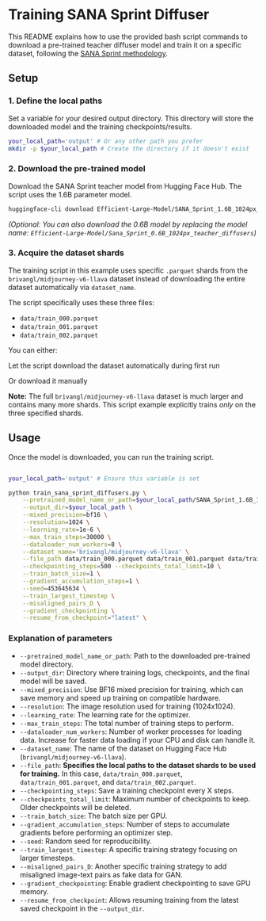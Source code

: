 # Training SANA Sprint Diffuser

This README explains how to use the provided bash script commands to download a pre-trained teacher diffuser model and train it on a specific dataset, following the [SANA Sprint methodology](https://arxiv.org/abs/2503.09641).


## Setup

### 1. Define the local paths

Set a variable for your desired output directory. This directory will store the downloaded model and the training checkpoints/results.

```bash
your_local_path='output' # Or any other path you prefer
mkdir -p $your_local_path # Create the directory if it doesn't exist
```

### 2. Download the pre-trained model

Download the SANA Sprint teacher model from Hugging Face Hub. The script uses the 1.6B parameter model.

```bash
huggingface-cli download Efficient-Large-Model/SANA_Sprint_1.6B_1024px_teacher_diffusers --local-dir $your_local_path/SANA_Sprint_1.6B_1024px_teacher_diffusers
```

*(Optional: You can also download the 0.6B model by replacing the model name: `Efficient-Large-Model/Sana_Sprint_0.6B_1024px_teacher_diffusers`)*

### 3. Acquire the dataset shards

The training script in this example uses specific `.parquet` shards from the `brivangl/midjourney-v6-llava` dataset instead of downloading the entire dataset automatically via `dataset_name`.

The script specifically uses these three files:
*   `data/train_000.parquet`
*   `data/train_001.parquet`
*   `data/train_002.parquet`



You can either:

Let the script download the dataset automatically during first run

Or download it manually

**Note:** The full `brivangl/midjourney-v6-llava` dataset is much larger and contains many more shards. This script example explicitly trains *only* on the three specified shards.

## Usage

Once the model is downloaded, you can run the training script.

```bash

your_local_path='output' # Ensure this variable is set

python train_sana_sprint_diffusers.py \
    --pretrained_model_name_or_path=$your_local_path/SANA_Sprint_1.6B_1024px_teacher_diffusers \
    --output_dir=$your_local_path \
    --mixed_precision=bf16 \
    --resolution=1024 \
    --learning_rate=1e-6 \
    --max_train_steps=30000 \
    --dataloader_num_workers=8 \
    --dataset_name='brivangl/midjourney-v6-llava' \
    --file_path data/train_000.parquet data/train_001.parquet data/train_002.parquet \
    --checkpointing_steps=500 --checkpoints_total_limit=10 \
    --train_batch_size=1 \
    --gradient_accumulation_steps=1 \
    --seed=453645634 \
    --train_largest_timestep \
    --misaligned_pairs_D \
    --gradient_checkpointing \
    --resume_from_checkpoint="latest" \
```

### Explanation of parameters

*   `--pretrained_model_name_or_path`: Path to the downloaded pre-trained model directory.
*   `--output_dir`: Directory where training logs, checkpoints, and the final model will be saved.
*   `--mixed_precision`: Use BF16 mixed precision for training, which can save memory and speed up training on compatible hardware.
*   `--resolution`: The image resolution used for training (1024x1024).
*   `--learning_rate`: The learning rate for the optimizer.
*   `--max_train_steps`: The total number of training steps to perform.
*   `--dataloader_num_workers`: Number of worker processes for loading data. Increase for faster data loading if your CPU and disk can handle it.
*   `--dataset_name`: The name of the dataset on Hugging Face Hub (`brivangl/midjourney-v6-llava`).
*   `--file_path`: **Specifies the local paths to the dataset shards to be used for training.** In this case, `data/train_000.parquet`, `data/train_001.parquet`, and `data/train_002.parquet`.
*   `--checkpointing_steps`: Save a training checkpoint every X steps.
*   `--checkpoints_total_limit`: Maximum number of checkpoints to keep. Older checkpoints will be deleted.
*   `--train_batch_size`: The batch size per GPU.
*   `--gradient_accumulation_steps`: Number of steps to accumulate gradients before performing an optimizer step.
*   `--seed`: Random seed for reproducibility.
*   `--train_largest_timestep`: A specific training strategy focusing on larger timesteps.
*   `--misaligned_pairs_D`: Another specific training strategy to add misaligned image-text pairs as fake data for GAN.
*   `--gradient_checkpointing`: Enable gradient checkpointing to save GPU memory.
*   `--resume_from_checkpoint`: Allows resuming training from the latest saved checkpoint in the `--output_dir`.


